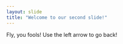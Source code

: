 ```yaml
---
layout: slide
title: "Welcome to our second slide!"
---
```

Fly, you fools!
Use the left arrow to go back!
